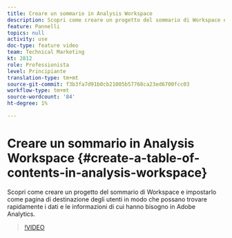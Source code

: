 ```yaml
---
title: Creare un sommario in Analysis Workspace
description: Scopri come creare un progetto del sommario di Workspace e impostarlo come pagina di destinazione degli utenti in modo che possano trovare rapidamente i dati e le informazioni di cui hanno bisogno in Adobe Analytics.
feature: Pannelli
topics: null
activity: use
doc-type: feature video
team: Technical Marketing
kt: 2812
role: Professionista
level: Principiante
translation-type: tm+mt
source-git-commit: f3b3fa7d91b0cb21005b57768ca23ed6700fcc03
workflow-type: tm+mt
source-wordcount: '84'
ht-degree: 1%

---
```



# Creare un sommario in Analysis Workspace {#create-a-table-of-contents-in-analysis-workspace}

Scopri come creare un progetto del sommario di Workspace e impostarlo come pagina di destinazione degli utenti in modo che possano trovare rapidamente i dati e le informazioni di cui hanno bisogno in Adobe Analytics.

>[!VIDEO](https://video.tv.adobe.com/v/26990/?quality=12)

